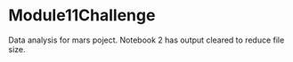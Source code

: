 # Module11Challenge
Data analysis for mars poject. Notebook 2 has output cleared to reduce file size.
